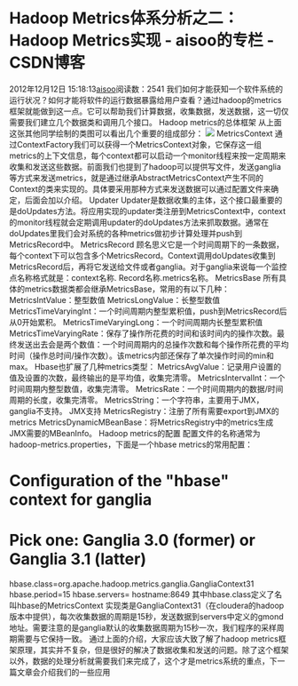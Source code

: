 # Hadoop Metrics体系分析之二：Hadoop Metrics实现 - aisoo的专栏 - CSDN博客
2012年12月12日 15:18:13[aisoo](https://me.csdn.net/aisoo)阅读数：2541
我们如何才能获知一个软件系统的运行状况？如何才能将软件的运行数据暴露给用户查看？通过hadoop的metrics框架就能做到这一点。它可以帮助我们计算数据，收集数据，发送数据，这一切仅需要我们建立几个数据类和调用几个接口。
Hadoop metrics的总体框架
从上面这张其他同学绘制的类图可以看出几个重要的组成部分：
![](http://qa.taobao.com/wp-content/uploads/2011/12/metrics4.jpg)
MetricsContext
通过ContextFactory我们可以获得一个MetricsContext对象，它保存这一组metrics的上下文信息，每个context都可以启动一个monitor线程来按一定周期来收集和发送这些数据。前面我们也提到了hadoop可以提供写文件，发送ganglia等方式来发送metrics，就是通过继承AbstractMetricsContext产生不同的Context的类来实现的。具体要采用那种方式来发送数据可以通过配置文件来确定，后面会加以介绍。
Updater
Updater是数据收集的主体，这个接口最重要的是doUpdates方法。将应用实现的updater类注册到MetricsContext中，context的monitor线程就会定期调用updater的doUpdates方法来抓取数据。通常在doUpdates里我们会对系统的各种metrics做初步计算处理并push到MetricsRecord中。
MetricsRecord
顾名思义它是一个时间周期下的一条数据，每个context下可以包含多个MetricsRecord。Context调用doUpdates收集到MetricsRecord后，再将它发送给文件或者ganglia。对于ganglia来说每一个监控点名称格式就是：context名称.
 Record名称.metrics名称。
MetricsBase
所有具体的metrics数据类都会继承MetricsBase，常用的有以下几种：
MetricsIntValue：整型数值
MetricsLongValue：长整型数值
MetricsTimeVaryingInt：一个时间周期内整型累积值，push到MetricsRecord后从0开始累积。
MetricsTimeVaryingLong：一个时间周期内长整型累积值
MetricsTimeVaryingRate：保存了操作所花费的时间和该时间内的操作次数。最终发送出去会是两个数值：一个时间周期内的总操作次数和每个操作所花费的平均时间（操作总时间/操作次数）。该metrics内部还保存了单次操作时间的min和max。
Hbase也扩展了几种metrics类型：
MetricsAvgValue：记录用户设置的值及设置的次数，最终输出的是平均值，收集完清零。
MetricsIntervalInt：一个时间周期内整型数值，收集完清零。
MetricsRate：一个时间周期内的数据/时间周期的长度，收集完清零。
MetricsString：一个字符串，主要用于JMX，ganglia不支持。
JMX支持
MetricsRegistry：注册了所有需要export到JMX的metrics
MetricsDynamicMBeanBase：将MetricsRegistry中的metrics生成JMX需要的MBeanInfo。
Hadoop metrics的配置
配置文件的名称通常为hadoop-metrics.properties，下面是一个hbase metrics的常用配置：
> 
# Configuration of the "hbase" context for ganglia
# Pick one: Ganglia 3.0 (former) or Ganglia 3.1 (latter)
hbase.class=org.apache.hadoop.metrics.ganglia.GangliaContext31
hbase.period=15
hbase.servers= hostname:8649
其中hbase.class定义了名叫hbase的MetricsContext 实现类是GangliaContext31（在cloudera的hadoop版本中提供），每次收集数据的周期是15秒，发送数据到servers中定义的gmond地址。需要注意的是ganglia默认的收集数据周期为15秒一次，我们程序的采样周期需要与它保持一致。
通过上面的介绍，大家应该大致了解了hadoop metrics框架原理，其实并不复杂，但是很好的解决了数据收集和发送的问题。除了这个框架以外，数据的处理分析就需要我们来完成了，这个才是metrics系统的重点，下一篇文章会介绍我们的一些应用

